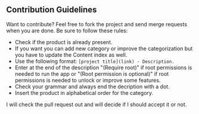 ## Contribution Guidelines

Want to contribute? Feel free to fork the project and send merge requests when you are done. Be sure to follow these rules:

- Check if the product is already present.
- If you want you can add new category or improve the categorization but you have to update the Content index as well.
- Use the following format: `[project title](link) - Description.`
- Enter at the end of the description "(Require root)" if root permissions is needed to run the app or "(Root permission is optional)" if root permissions is needed to unlock or improve some features.
- Check your grammar and always end the decription with a dot.
- Insert the product in alphabetical order for the category.

I will check the pull request out and will decide if I should accept it or not.
